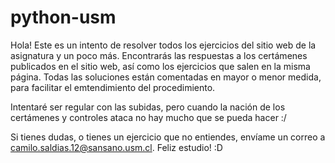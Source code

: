 python-usm
==========

Hola!
Este es un intento de resolver todos los ejercicios del sitio web de la asignatura y un poco más. Encontrarás las respuestas a los certámenes publicados en el sitio web, así como los ejercicios que salen en la misma página. Todas las soluciones están comentadas en mayor o menor medida, para facilitar el emtendimiento del procedimiento.

Intentaré ser regular con las subidas, pero cuando la nación de los certámenes y controles ataca no hay mucho que se pueda hacer :/

Si tienes dudas, o tienes un ejercicio que no entiendes, envíame un correo a camilo.saldias.12@sansano.usm.cl. Feliz estudio! :D